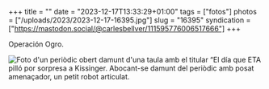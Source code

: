 +++
title = ""
date = "2023-12-17T13:33:29+01:00"
tags = ["fotos"]
photos = ["/uploads/2023/2023-12-17-16395.jpg"]
slug = "16395"
syndication = ["https://mastodon.social/@carlesbellver/111595776006517666"]
+++

Operación Ogro.

<img alt="Foto d'un periòdic obert damunt d'una taula amb el titular “El día que ETA pilló por sorpresa a Kissinger. Abocant-se damunt del periòdic amb posat amenaçador, un petit robot articulat." src="/uploads/2023/2023-12-17-16395.jpg">
